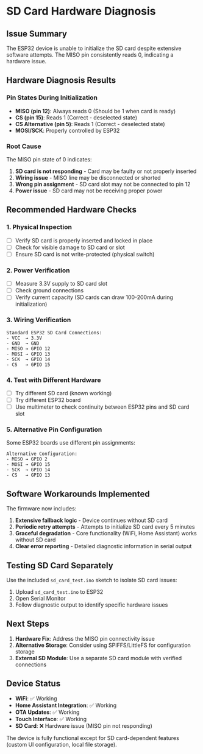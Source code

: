 # SD Card Hardware Diagnosis

## Issue Summary
The ESP32 device is unable to initialize the SD card despite extensive software attempts. The MISO pin consistently reads 0, indicating a hardware issue.

## Hardware Diagnosis Results

### Pin States During Initialization
- **MISO (pin 12)**: Always reads 0 (Should be 1 when card is ready)
- **CS (pin 15)**: Reads 1 (Correct - deselected state)
- **CS Alternative (pin 5)**: Reads 1 (Correct - deselected state)
- **MOSI/SCK**: Properly controlled by ESP32

### Root Cause
The MISO pin state of 0 indicates:
1. **SD card is not responding** - Card may be faulty or not properly inserted
2. **Wiring issue** - MISO line may be disconnected or shorted
3. **Wrong pin assignment** - SD card slot may not be connected to pin 12
4. **Power issue** - SD card may not be receiving proper power

## Recommended Hardware Checks

### 1. Physical Inspection
- [ ] Verify SD card is properly inserted and locked in place
- [ ] Check for visible damage to SD card or slot
- [ ] Ensure SD card is not write-protected (physical switch)

### 2. Power Verification
- [ ] Measure 3.3V supply to SD card slot
- [ ] Check ground connections
- [ ] Verify current capacity (SD cards can draw 100-200mA during initialization)

### 3. Wiring Verification
```
Standard ESP32 SD Card Connections:
- VCC  → 3.3V
- GND  → GND
- MISO → GPIO 12
- MOSI → GPIO 13
- SCK  → GPIO 14
- CS   → GPIO 15
```

### 4. Test with Different Hardware
- [ ] Try different SD card (known working)
- [ ] Try different ESP32 board
- [ ] Use multimeter to check continuity between ESP32 pins and SD card slot

### 5. Alternative Pin Configuration
Some ESP32 boards use different pin assignments:
```
Alternative Configuration:
- MISO → GPIO 2
- MOSI → GPIO 15
- SCK  → GPIO 14
- CS   → GPIO 13
```

## Software Workarounds Implemented

The firmware now includes:
1. **Extensive fallback logic** - Device continues without SD card
2. **Periodic retry attempts** - Attempts to initialize SD card every 5 minutes
3. **Graceful degradation** - Core functionality (WiFi, Home Assistant) works without SD card
4. **Clear error reporting** - Detailed diagnostic information in serial output

## Testing SD Card Separately

Use the included `sd_card_test.ino` sketch to isolate SD card issues:
1. Upload `sd_card_test.ino` to ESP32
2. Open Serial Monitor
3. Follow diagnostic output to identify specific hardware issues

## Next Steps

1. **Hardware Fix**: Address the MISO pin connectivity issue
2. **Alternative Storage**: Consider using SPIFFS/LittleFS for configuration storage
3. **External SD Module**: Use a separate SD card module with verified connections

## Device Status
- **WiFi**: ✅ Working
- **Home Assistant Integration**: ✅ Working  
- **OTA Updates**: ✅ Working
- **Touch Interface**: ✅ Working
- **SD Card**: ❌ Hardware issue (MISO pin not responding)

The device is fully functional except for SD card-dependent features (custom UI configuration, local file storage).
